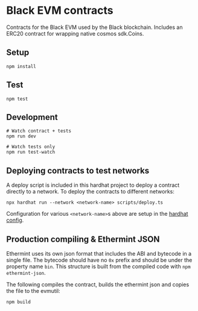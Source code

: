 # Black EVM contracts

Contracts for the Black EVM used by the Black blockchain.
Includes an ERC20 contract for wrapping native cosmos sdk.Coins.

## Setup

```
npm install
```

## Test

```
npm test
```

## Development

```
# Watch contract + tests
npm run dev

# Watch tests only
npm run test-watch
```

## Deploying contracts to test networks

A deploy script is included in this hardhat project to deploy a contract directly to a network.
To deploy the contracts to different networks:
```
npx hardhat run --network <network-name> scripts/deploy.ts
```

Configuration for various `<network-name>`s above are setup in the [hardhat config](./hardhat.config.ts).

## Production compiling & Ethermint JSON

Ethermint uses its own json format that includes the ABI and bytecode in a single file. The bytecode should have no `0x` prefix and should be under the property name `bin`. This structure is built from the compiled code with `npm ethermint-json`.

The following compiles the contract, builds the ethermint json and copies the file to the evmutil:
```
npm build
```
